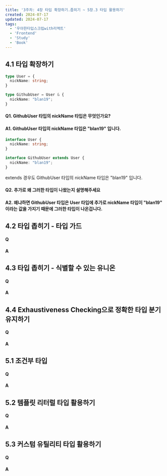 ```yaml
---
title: '3주차: 4장 타입 확장하기.좁히기 ~ 5장.3 타입 활용하기'
created: 2024-07-17
updated: 2024-07-17
tags:
  - '우아한타입스크립with리액트'
  - 'Frontend'
  - 'Study'
  - 'Book'
---
```


## 4.1 타입 확장하기

```ts
type User = {
  nickName: string;
}

type GithubUser = User & {
  nickName: "blan19";
}
```
#### Q1. GithubUser 타입의 nickName 타입은 무엇인가요?

#### A1. GithubUser 타입의 nickName 타입은 "blan19" 입니다.
```ts
interface User {
  nickName: string;
}

interface GithubUser extends User {
  nickName: "blan19";
}
```
extends 경우도 GithubUser 타입의 nickName 타입은 "blan19" 입니다.

#### Q2. 추가로 왜 그러한 타입이 나왔는지 설명해주세요

#### A2. 왜냐하면 GithubUser 타입은 User 타입에 추가로 nickName 타입이 "blan19" 이라는 값을 가지기 때문에 그러한 타입이 나온겁니다.


## 4.2 타입 좁히기 - 타입 가드

#### Q

#### A

## 4.3 타입 좁히기 - 식별할 수 있는 유니온

#### Q

#### A

## 4.4 Exhaustiveness Checking으로 정확한 타입 분기 유지하기

#### Q

#### A

## 5.1 조건부 타입

#### Q

#### A

## 5.2 템플릿 리터럴 타입 활용하기

#### Q

#### A

## 5.3 커스텀 유틸리티 타입 활용하기

#### Q

#### A
